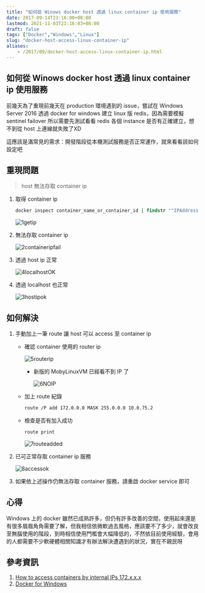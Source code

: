 ```yaml
---
title: "如何從 Winows docker host 透過 linux container ip 使用服務"
date: 2017-09-14T23:16:00+08:00
lastmod: 2021-11-03T23:16:03+08:00
draft: false
tags: ["Docker","Windows","Linux"]
slug: "docker-host-access-linux-container-ip"
aliases:
    - /2017/09/docker-host-access-linux-container-ip.html
---
```

## 如何從 Winows docker host 透過 linux container ip 使用服務

前幾天為了重現前幾天在 production 環境遇到的 issue，嘗試在 Windows Server 2016 透過 docker for windows 建立 linux 版 redis，因為需要模擬 sentinel failover 所以需要先測試看看 redis 各個 instance 是否有正確建立，想不到從 host 上連線就失敗了XD

這應該是滿常見的需求：開發階段從本機測試服務是否正常運作，就來看看該如何設定吧

## 重現問題

> host 無法存取 container ip

1. 取得 container ip

    ```cmd
    docker inspect container_name_or_container_id | findstr '"IPAddress"'
    ```

    ![1getip](https://user-images.githubusercontent.com/3851540/30390143-ae1a625c-98e7-11e7-9f6f-5691ef81b5b7.png)

2. 無法存取 container ip

    ![2containeripfail](https://user-images.githubusercontent.com/3851540/30390145-ae1bdcc2-98e7-11e7-8b45-7f21970543f3.png)

3. 透過 host ip 正常

    ![4localhostOK](https://user-images.githubusercontent.com/3851540/30390146-ae25b10c-98e7-11e7-9424-2819aa7fd801.png)

4. 透過 localhost 也正常

    ![3hostipok](https://user-images.githubusercontent.com/3851540/30390141-ae153674-98e7-11e7-8d70-7b1a219ea53b.png)

## 如何解決

1. 手動加上一筆 route 讓 host 可以 access 至 container ip
    * 確認 container 使用的 router ip

        ![5routerip](https://user-images.githubusercontent.com/3851540/30390142-ae195330-98e7-11e7-89a2-db94a3906782.png)

        * 新版的 MobyLinuxVM 已經看不到 IP 了

            ![6NOIP](https://user-images.githubusercontent.com/3851540/30390151-b06ccd10-98e7-11e7-8104-3d0209b0b08d.png)

    * 加上 route 紀錄

        ```bash
        route /P add 172.0.0.0 MASK 255.0.0.0 10.0.75.2
        ```

    * 檢查是否有加入成功

        ```bash
        route print
        ```

        ![7routeadded](https://user-images.githubusercontent.com/3851540/30390147-ae5073c4-98e7-11e7-9050-1ea3786bc863.png)

2. 已可正常存取 container ip 服務

    ![8accessok](https://user-images.githubusercontent.com/3851540/30390144-ae1ae934-98e7-11e7-83f7-ed95f6d8022b.png)

3. 如果依上述操作仍無法存取 container 服務，請重啟 docker service 即可

## 心得

Windows 上的 docker 雖然已成熟許多，但仍有許多改善的空間，使用起來還是有很多眉眉角角需要了解，但我相信依微軟過去風格，應該要不了多少，就會改良至無腦使用的階段，到時相信使用門檻會大幅降低的，不然依目前使用經驗，會用的人都需要不少軟硬體相關知識才有辦法解決遭遇到的狀況，實在不親民呀

## 參考資訊

1. [How to access containers by internal IPs 172.x.x.x](https://github.com/docker/for-win/issues/221)
2. [Docker for Windows](https://cianallner.com/docker-for-windows/)
